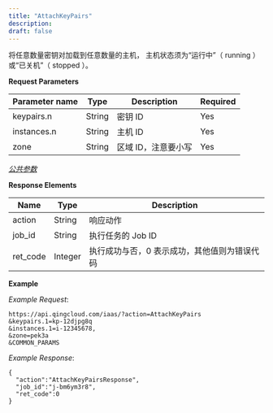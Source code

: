 ```yaml
---
title: "AttachKeyPairs"
description: 
draft: false
---
```




将任意数量密钥对加载到任意数量的主机， 主机状态须为“运行中”（ running ）或“已关机”（ stopped ）。

**Request Parameters**

| Parameter name | Type | Description | Required |
| --- | --- | --- | --- |
| keypairs.n | String | 密钥 ID | Yes |
| instances.n | String | 主机 ID | Yes |
| zone | String | 区域 ID，注意要小写 | Yes |

[_公共参数_](../../../parameters/)

**Response Elements**

| Name | Type | Description |
| --- | --- | --- |
| action | String | 响应动作 |
| job_id | String | 执行任务的 Job ID |
| ret_code | Integer | 执行成功与否，0 表示成功，其他值则为错误代码 |

**Example**

_Example Request_:

```
https://api.qingcloud.com/iaas/?action=AttachKeyPairs
&keypairs.1=kp-12djpg8q
&instances.1=i-12345678,
&zone=pek3a
&COMMON_PARAMS
```

_Example Response_:

```
{
  "action":"AttachKeyPairsResponse",
  "job_id":"j-bm6ym3r8",
  "ret_code":0
}
```
